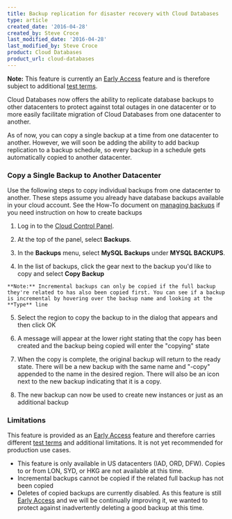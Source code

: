 ```yaml
---
title: Backup replication for disaster recovery with Cloud Databases
type: article
created_date: '2016-04-28'
created_by: Steve Croce
last_modified_date: '2016-04-28'
last_modified_by: Steve Croce
product: Cloud Databases
product_url: cloud-databases
---
```


**Note:** This feature is currently an [Early Access](/how-to/rackspace-product-release-phases/) feature and is therefore subject to additional [test terms](https://www.rackspace.com/information/legal/testterms).

Cloud Databases now offers the ability to replicate database backups to other datacenters to protect against total outages in one datacenter or to more easily facilitate migration of Cloud Databases from one datacenter to another.

As of now, you can copy a single backup at a time from one datacenter to another. However, we will soon be adding the ability to add backup replication to a backup schedule, so every backup in a schedule gets automatically copied to another datacenter.

### Copy a Single Backup to Another Datacenter

Use the following steps to copy individual backups from one datacenter to another. These steps assume you already have database backups available in your cloud account. See the How-To document on [managing backups](/how-to/managing-backups-for-cloud-databases/) if you need instruction on how to create backups

1.	Log in to the [Cloud Control Panel](https://mycloud.rackspace.com).

2.	At the top of the panel, select **Backups**.

3.	In the **Backups** menu, select **MySQL Backups** under **MYSQL BACKUPS**.

[](https://github.com/rackerlabs/rackspace-how-to/blob/master/_assets/img/cloud-databases/backup-replication-for-disaster-recovery/top_navigation_backups.png)

4.	In the list of backups, click the gear next to the backup you'd like to copy and select **Copy Backup**

[](https://github.com/rackerlabs/rackspace-how-to/blob/master/_assets/img/cloud-databases/backup-replication-for-disaster-recovery/backups_list_gear.png)

	**Note:** Incremental backups can only be copied if the full backup they're related to has also been copied first. You can see if a backup is incremental by hovering over the backup name and looking at the **Type** line

5.	Select the region to copy the backup to in the dialog that appears and then click OK

[](https://github.com/rackerlabs/rackspace-how-to/blob/master/_assets/img/cloud-databases/backup-replication-for-disaster-recovery/backup_copy_popover.png)

6.	A message will appear at the lower right stating that the copy has been created and the backup being copied will enter the "copying" state

[](https://github.com/rackerlabs/rackspace-how-to/blob/master/_assets/img/cloud-databases/backup-replication-for-disaster-recovery/backup_list_copying_state.png)

7.	When the copy is complete, the original backup will return to the ready state. There will be a new backup with the same name and "-copy" appended to the name in the desired region. There will also be an icon next to the new backup indicating that it is a copy.

[](https://github.com/rackerlabs/rackspace-how-to/blob/master/_assets/img/cloud-databases/backup-replication-for-disaster-recovery/copy_complete.png)

8.	The new backup can now be used to create new instances or just as an additional backup

### Limitations

This feature is provided as an [Early Access](/how-to/rackspace-product-release-phases/) feature and therefore carries different [test terms](https://www.rackspace.com/information/legal/testterms) and additional limitations. It is not yet recommended for production use cases.

- This feature is only available in US datacenters (IAD, ORD, DFW). Copies to or from LON, SYD, or HKG are not available at this time.
- Incremental backups cannot be copied if the related full backup has not been copied
- Deletes of copied backups are currently disabled. As this feature is still [Early Access](/how-to/rackspace-product-release-phases/) and we will be continually improving it, we wanted to protect against inadvertently deleting a good backup at this time.

